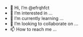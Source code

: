 - 👋 Hi, I’m @efrqhfct
- 👀 I’m interested in ...
- 🌱 I’m currently learning ...
- 💞️ I’m looking to collaborate on ...
- 📫 How to reach me ...

<!---
efrqhfct/efrqhfct is a ✨ special ✨ repository because its `README.md` (this file) appears on your GitHub profile.
You can click the Preview link to take a look at your changes.
--->
